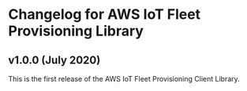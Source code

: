 # Changelog for AWS IoT Fleet Provisioning Library

## v1.0.0 (July 2020)

This is the first release of the AWS IoT Fleet Provisioning Client Library.

